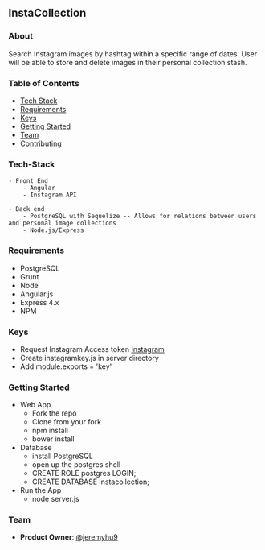 ## InstaCollection

### About

Search Instagram images by hashtag within a specific range of dates. User will be able to store and delete images in their personal collection stash.

### Table of Contents
- [Tech Stack](#tech-stack)
- [Requirements](#requirements)
- [Keys](#keys)
- [Getting Started](#getting-started)
- [Team](#team)
- [Contributing](#contributing)

### Tech-Stack
	- Front End
		- Angular 
		- Instagram API

	- Back end
		- PostgreSQL with Sequelize -- Allows for relations between users and personal image collections
		- Node.js/Express

### Requirements 
- PostgreSQL
- Grunt
- Node
- Angular.js
- Express 4.x
- NPM

### Keys
- Request Instagram Access token [Instagram](http://instagram.pixelunion.net/)
- Create instagramkey.js in server directory 
- Add module.exports = 'key'

### Getting Started
- Web App
  - Fork the repo
  - Clone from your fork
  - npm install
  - bower install
- Database
  - install PostgreSQL
  - open up the postgres shell
  - CREATE ROLE postgres LOGIN;
  - CREATE DATABASE instacollection;
- Run the App
  - node server.js

### Team
  - __Product Owner__: [@jeremyhu9](https://github.com/jeremyhu9)